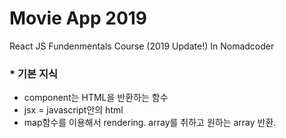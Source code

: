 # Movie App 2019

React JS Fundenmentals Course (2019 Update!)
In Nomadcoder

### * 기본 지식
- component는 HTML을 반환하는 함수
- jsx = javascript안의 html
- map함수를 이용해서 rendering.
  array를 취하고 원하는 array 반환.